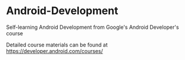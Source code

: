 # Android-Development
Self-learning Android Development from Google's Android Developer's course

Detailed course materials can be found at https://developer.android.com/courses/